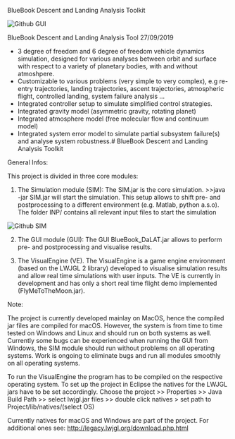 BlueBook Descent and Landing Analysis Toolkit


![Github GUI](https://raw.githubusercontent.com/maxxonair/BlueBook-Descent-and-Landing-Analysis-Toolkit-DaLAT/master/INP/INPUT_Documentation/GUIImage.png)

BlueBook Descent and Landing Analysis Tool 
27/09/2019

- 3 degree of freedom and 6 degree of freedom vehicle dynamics simulation, designed for various analyses between orbit and surface with respect to a variety of planetary bodies, with and without atmoshpere. 
- Customizable to various problems (very simple to very complex), e.g re-entry trajectories, landing trajectories, ascent trajectories, atmospheric flight, controlled landing, system failure analysis ... 
- Integrated controller setup to simulate simplified control strategies.
- Integrated gravity model (asymmetric gravity, rotating planet)
- Integrated atmosphere model (free molecular flow and continuum model)
- Integrated system error model to simulate partial subsystem failure(s) and analyse system robustness.# BlueBook Descent and Landing Analysis Toolkit

General Infos:

This project is divided in three core modules:

1) The Simulation module (SIM): The SIM.jar is the core simulation. >>java -jar SIM.jar will start the simulation. This setup allows to shift pre- and postprocessing to a different environment (e.g. Matlab, python a.s.o). The folder INP/ contains all relevant input files to start the simulation

![Github SIM](https://raw.githubusercontent.com/maxxonair/BlueBook-Descent-and-Landing-Analysis-Toolkit-DaLAT/master/INP/INPUT_Documentation/FlowChart/flowchart.png)

2) The GUI module (GUI): The GUI BlueBook_DaLAT.jar allows to perform pre- and postprocessing and visualise results. 

3) The VisualEngine (VE). The VisualEngine is a game engine environment (based on the LWJGL 2 library) developed to visualise simulation results and allow real time simulations with user inputs. The VE is currently in development and has only a short real time flight demo implemented (FlyMeToTheMoon.jar). 

Note: 

The project is currently developed mainlay on MacOS, hence the compiled jar files are compiled for macOS. However, the system is from time to time tested on Windows and Linux and should run on both systems as well. Currently some bugs can be experienced when running the GUI from Windows, the SIM module should run without problems on all operating systems. Work is ongoing to eliminate bugs and run all modules smoothly on all operating systems. 

To run the VisualEngine the program has to be compiled on the respective operating system. 
To set up the project in Eclipse the natives for the LWJGL jars have to be set accordingly. 
Choose the project >> Properties >> Java Build Path >> select lwjgl.jar files >> double click natives > set path to Project/lib/natives/(select OS)

Currently natives for macOS and Windows are part of the project. For additional ones see:
http://legacy.lwjgl.org/download.php.html

